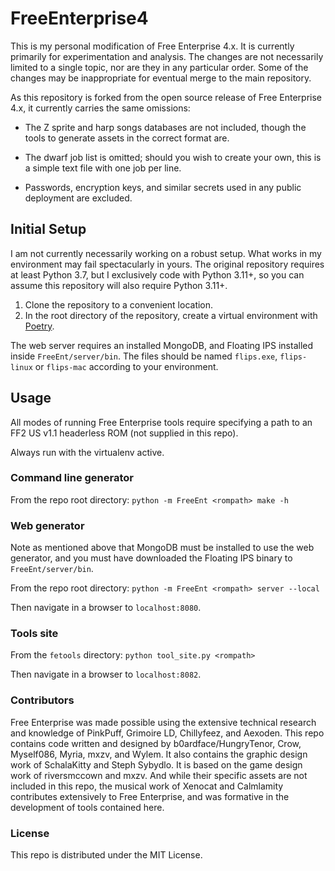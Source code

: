 # FreeEnterprise4

This is my personal modification of Free Enterprise 4.x. It is currently
primarily for experimentation and analysis. The changes are not necessarily
limited to a single topic, nor are they in any particular order. Some of the
changes may be inappropriate for eventual merge to the main repository.

As this repository is forked from the open source release of Free Enterprise 4.x,
it currently carries the same omissions:

* The Z sprite and harp songs databases are not included, though the tools to
  generate assets in the correct format are.

* The dwarf job list is omitted; should you wish to create your own, this is a
  simple text file with one job per line.

* Passwords, encryption keys, and similar secrets used in any public deployment
  are excluded.

## Initial Setup

I am not currently necessarily working on a robust setup. What works in my
environment may fail spectacularly in yours. The original repository requires at
least Python 3.7, but I exclusively code with Python 3.11+, so you can assume
this repository will also require Python 3.11+.

1. Clone the repository to a convenient location.
2. In the root directory of the repository, create a virtual environment with [Poetry](https://python-poetry.org/).

The web server requires an installed MongoDB, and Floating IPS installed inside
`FreeEnt/server/bin`. The files should be named `flips.exe`, `flips-linux` or
`flips-mac` according to your environment.

## Usage

All modes of running Free Enterprise tools require specifying a path to an FF2
US v1.1 headerless ROM (not supplied in this repo).

Always run with the virtualenv active.

### Command line generator

From the repo root directory: `python -m FreeEnt <rompath> make -h`

### Web generator

Note as mentioned above that MongoDB must be installed to use the web generator,
and you must have downloaded the Floating IPS binary to `FreeEnt/server/bin`.

From the repo root directory: `python -m FreeEnt <rompath> server --local`

Then navigate in a browser to `localhost:8080`.

### Tools site

From the `fetools` directory: `python tool_site.py <rompath>`

Then navigate in a browser to `localhost:8082`.

### Contributors

Free Enterprise was made possible using the extensive technical research and
knowledge of PinkPuff, Grimoire LD, Chillyfeez, and Aexoden. This repo contains
code written and designed by b0ardface/HungryTenor, Crow, Myself086, Myria,
mxzv, and Wylem. It also contains the graphic design work of SchalaKitty and
Steph Sybydlo. It is based on the game design work of riversmccown and mxzv. And
while their specific assets are not included in this repo, the musical work of
Xenocat and Calmlamity contributes extensively to Free Enterprise, and was
formative in the development of tools contained here.

### License

This repo is distributed under the MIT License.
